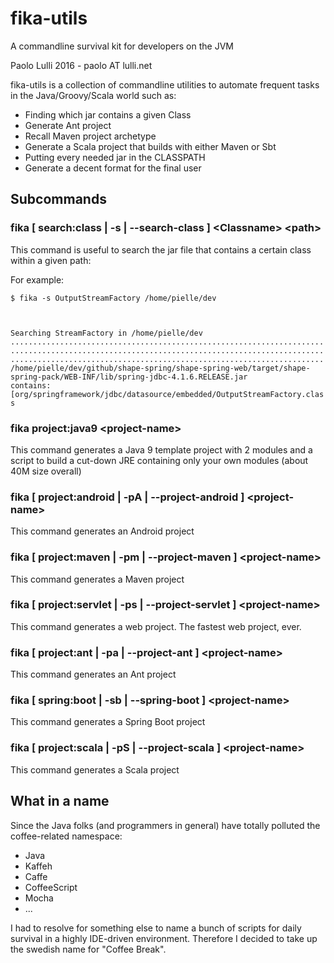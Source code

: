 # fika-utils 
A commandline survival kit for developers on the JVM

Paolo Lulli 2016 - paolo AT lulli.net

fika-utils is a collection of commandline utilities to automate frequent tasks in the
Java/Groovy/Scala world such as:

*	Finding which jar contains a given Class
*	Generate Ant project                      
*	Recall Maven project archetype            
*	Generate a Scala project that builds with either Maven or Sbt
*	Putting every needed jar in the CLASSPATH 
*	Generate a decent format for the final user 

## Subcommands

### fika [ search:class | -s | --search-class ] &lt;Classname&gt; &lt;path&gt;

This command is useful to search the jar file that contains a certain class within a given path:

For example:

<code>$ fika  -s  OutputStreamFactory  /home/pielle/dev 

Searching StreamFactory in /home/pielle/dev
..................................................................................................................................................................................................................
/home/pielle/dev/github/shape-spring/shape-spring-web/target/shape-spring-pack/WEB-INF/lib/spring-jdbc-4.1.6.RELEASE.jar contains: [org/springframework/jdbc/datasource/embedded/OutputStreamFactory.class
</code>

### fika project:java9  &lt;project-name&gt;

This command generates a Java 9 template project with 2 modules and a script to build a cut-down 
JRE containing only your own modules (about 40M size overall)

### fika [ project:android | -pA | --project-android ]  &lt;project-name&gt;

This command generates an Android project

### fika [ project:maven | -pm | --project-maven ]  &lt;project-name&gt;

This command generates a Maven project

### fika [ project:servlet | -ps | --project-servlet ]  &lt;project-name&gt;

This command generates a web project. The fastest web project, ever.


### fika [ project:ant | -pa | --project-ant ] &lt;project-name&gt;

This command generates an Ant project


### fika [ spring:boot | -sb | --spring-boot ]   &lt;project-name&gt;

This command generates a Spring Boot project

### fika [ project:scala | -pS | --project-scala ]   &lt;project-name&gt;

This command generates a Scala project

## What in a name

Since the Java folks (and programmers in general) have totally polluted the coffee-related namespace:
*	Java
*	Kaffeh
*	Caffe
*	CoffeeScript
*	Mocha
*	...

I had to resolve for something else to name a bunch of scripts for daily survival
in a highly IDE-driven environment. Therefore I decided to take up the swedish name for
"Coffee Break".


